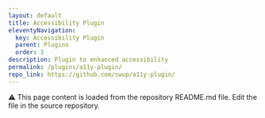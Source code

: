 ```yaml
---
layout: default
title: Accessibility Plugin
eleventyNavigation:
  key: Accessibility Plugin
  parent: Plugins
  order: 1
description: Plugin to enhanced accessibility
permalink: /plugins/a11y-plugin/
repo_link: https://github.com/swup/a11y-plugin/
---
```


⚠️ This page content is loaded from the repository README.md file. Edit the file in the source repository.

